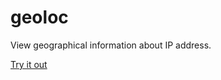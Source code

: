 # geoloc 

View geographical information about IP address.

[Try it out](https://akshy3.github.io/geoloc/)
